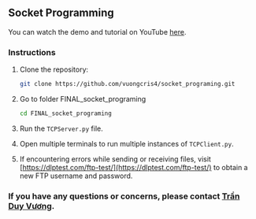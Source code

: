 ## Socket Programming

You can watch the demo and tutorial on YouTube [here](https://www.youtube.com/watch?v=FJrFyt_zEq0&list=PL4TFznO8yqE0uGW1vj4GXa51Ny-fC72Hf).

### Instructions

1. Clone the repository:
    ```bash
    git clone https://github.com/vuongcris4/socket_programing.git
    ```
2. Go to folder FINAL_socket_programing
    ```bash
    cd FINAL_socket_programing
    ```

3. Run the `TCPServer.py` file.

4. Open multiple terminals to run multiple instances of `TCPClient.py`.

5. If encountering errors while sending or receiving files, visit [https://dlptest.com/ftp-test/](https://dlptest.com/ftp-test/) to obtain a new FTP username and password.

### If you have any questions or concerns, please contact [Trần Duy Vương](mailto:tranduyvuong100@gmail.com).
